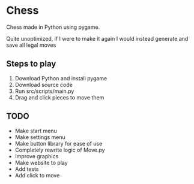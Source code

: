 # Chess
Chess made in Python using pygame.

Quite unoptimized, if I were to make it again I would instead generate and save all legal moves

## Steps to play
1. Download Python and install pygame
2. Download source code
3. Run src/scripts/main.py
4. Drag and click pieces to move them

## TODO
- Make start menu
- Make settings menu
- Make button library for ease of use
- Completely rewrite logic of Move.py
- Improve graphics
- Make website to play
- Add tests
- Add click to move
